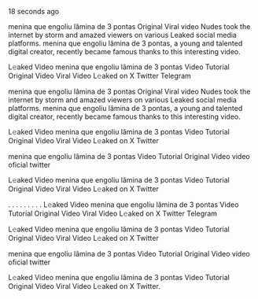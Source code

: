 18 seconds ago

menina que engoliu lâmina de 3 pontas Original Viral video Nudes took the internet by storm and amazed viewers on various Leaked social media platforms. menina que engoliu lâmina de 3 pontas, a young and talented digital creator, recently became famous thanks to this interesting video.

L𝚎aked Video menina que engoliu lâmina de 3 pontas Video Tutorial Original Video Viral Video L𝚎aked on X Twitter Telegram


menina que engoliu lâmina de 3 pontas Original Viral video Nudes took the internet by storm and amazed viewers on various Leaked social media platforms. menina que engoliu lâmina de 3 pontas, a young and talented digital creator, recently became famous thanks to this interesting video.

L𝚎aked Video menina que engoliu lâmina de 3 pontas Video Tutorial Original Video Viral Video L𝚎aked on X Twitter

menina que engoliu lâmina de 3 pontas Video Tutorial Original Video video oficial twitter

L𝚎aked Video menina que engoliu lâmina de 3 pontas Video Tutorial Original Video Viral Video L𝚎aked on X Twitter

. . . . . . . . . L𝚎aked Video menina que engoliu lâmina de 3 pontas Video Tutorial Original Video Viral Video L𝚎aked on X Twitter Telegram

L𝚎aked Video menina que engoliu lâmina de 3 pontas Video Tutorial Original Video Viral Video L𝚎aked on X Twitter

menina que engoliu lâmina de 3 pontas Video Tutorial Original Video video oficial twitter

L𝚎aked Video menina que engoliu lâmina de 3 pontas Video Tutorial Original Video Viral Video L𝚎aked on X Twitter.
